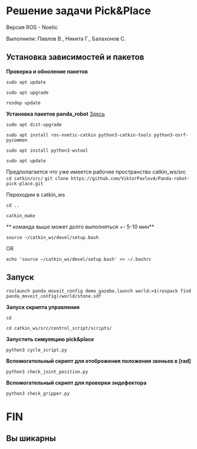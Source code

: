 # Решение задачи Pick&Place

Версия ROS - Noetic

Выполнили: Павлов В., Никита Г., Балахонов С.

## Установка зависимостей и пакетов

**Проверка и обноление пакетов**

`sudo apt update`

`sudo apt upgrade`

`rosdep update`

**Установка пакетов panda_robot**
[Здесь](https://ros-planning.github.io/moveit_tutorials/doc/getting_started/getting_started.html)

`sudo apt dist-upgrade`

`sudo apt install ros-noetic-catkin python3-catkin-tools python3-osrf-pycommon`

`sudo apt install python3-wstool`

`sudo apt update`

Предполагается что уже имеется рабочее пространство catkin_ws/src
`cd catkin/src/`
`git clone https://github.com/ViktorPavlovA/Panda-robot-pick-place.git`

Переходим в catkin_ws

`cd ..`

`catkin_make`

** команда выше может долго выполняться +- 5-10 мин**

`source ~/catkin_ws/devel/setup.bash`

OR

`echo 'source ~/catkin_ws/devel/setup.bash' >> ~/.bashrc`

## Запуск

`roslaunch panda_moveit_config demo_gazebo.launch world:=$(rospack find panda_moveit_config)/world/stone.sdf`

**Запуск скрипта управления**

`cd`

`cd catkin_ws/src/control_script/scripts/`

**Запустить симуляцию pick&place**

`python3 cycle_script.py`

**Вспомогательный скрипт для отоброжения положения звеньев в [rad]**

`python3 check_joint_position.py`

**Вспомогательный скрипт для проверки эндефектора**

`python3 check_gripper.py`

# FIN
## Вы шикарны




